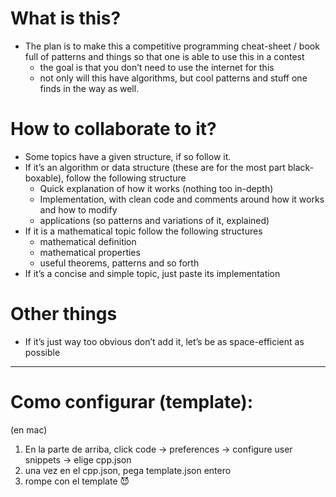 # What is this?

- The plan is to make this a competitive programming cheat-sheet / book full of patterns and things so that one is able to use this in a contest
    - the goal is that you don’t need to use the internet for this
    - not only will this have algorithms, but cool patterns and stuff one finds in the way as well.

# How to collaborate to it?

- Some topics have a given structure, if so follow it.
- If it’s an algorithm or data structure (these are for the most part black-boxable), follow the following structure
    - Quick explanation of how it works (nothing too in-depth)
    - Implementation, with clean code and comments around how it works and how to modify
    - applications (so patterns and variations of it, explained)
- If it is a mathematical topic follow the following structures
    - mathematical definition
    - mathematical properties
    - useful theorems, patterns and so forth
- If it’s a concise and simple topic, just paste its implementation

# Other things

- If it’s just way too obvious don’t add it, let’s be as space-efficient as possible
--- 
# Como configurar (template):
(en mac)
1. En la parte de arriba, click code -> preferences -> configure user snippets -> elige cpp.json
2. una vez en el cpp.json, pega template.json entero
3. rompe con el template 😈
